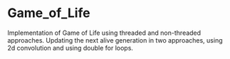 # Game_of_Life
Implementation of Game of Life using threaded and non-threaded approaches. Updating the next alive generation in two approaches, using 2d convolution and using double for loops.
